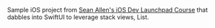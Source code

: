 Sample iOS project from [Sean Allen's iOS Dev Launchpad Course](https://seanallen.teachable.com/courses/enrolled/781603) that dabbles into SwiftUI to leverage stack views, List. 

